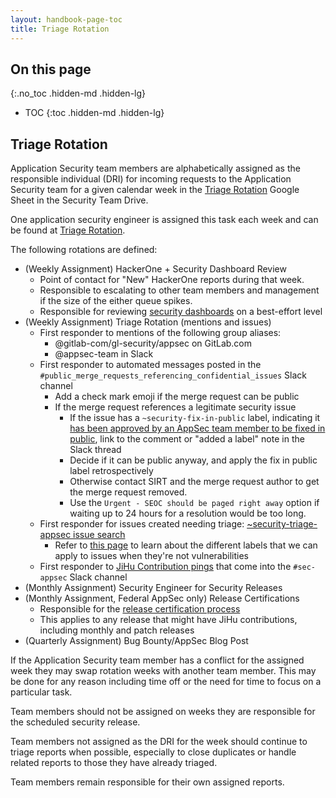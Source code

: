 ```yaml
---
layout: handbook-page-toc
title: Triage Rotation
---
```


## On this page
{:.no_toc .hidden-md .hidden-lg}

- TOC
{:toc .hidden-md .hidden-lg}

## Triage Rotation

Application Security team members are alphabetically assigned as the
responsible individual (DRI) for incoming requests to the Application
Security team for a given calendar week in the [Triage Rotation](https://docs.google.com/spreadsheets/d/18vz84dgTfetTaBjbOCXaLKNfzLYMiy_tBW6RfEUYYHk/edit?ts=5ce48702#gid=0)
Google Sheet in the Security Team Drive.

One application security engineer is assigned this task each week and can be found at [Triage Rotation](https://docs.google.com/spreadsheets/d/18vz84dgTfetTaBjbOCXaLKNfzLYMiy_tBW6RfEUYYHk/edit?ts=5ce48702#gid=0).

The following rotations are defined:

- (Weekly Assignment) HackerOne + Security Dashboard Review
    - Point of contact for "New" HackerOne reports during that week.
    - Responsible to escalating to other team members and management if the size of
    the either queue spikes.
    - Responsible for reviewing [security dashboards](https://about.gitlab.com/handbook/security/security-engineering/application-security/runbooks/security-dashboard-review.html) on a best-effort level
- (Weekly Assignment) Triage Rotation (mentions and issues)
  - First responder to mentions of the following group aliases:
    - @gitlab-com/gl-security/appsec on GitLab.com
    - @appsec-team in Slack
  - First responder to automated messages posted in the `#public_merge_requests_referencing_confidential_issues` Slack channel
    - Add a check mark emoji if the merge request can be public
    - If the merge request references a legitimate security issue
      + If the issue has a `~security-fix-in-public` label, indicating it [has been approved by an AppSec team member to be fixed in public](https://about.gitlab.com/handbook/security/security-engineering/application-security/vulnerability-management.html#fixing-in-public), link to the comment or "added a label" note in the Slack thread
      + Decide if it can be public anyway, and apply the fix in public label retrospectively
      + Otherwise contact SIRT and the merge request author to get the merge request removed.
      + Use the `Urgent - SEOC should be paged right away` option if waiting up to 24 hours for a resolution would be too long.
  - First responder for issues created needing triage: [~security-triage-appsec issue search](https://gitlab.com/groups/gitlab-org/-/issues?scope=all&utf8=%E2%9C%93&state=opened&label_name%5B%5D=security-triage-appsec)
    - Refer to [this page](https://about.gitlab.com/handbook/security/#reproducibility-on-security-issues) to learn about the different labels that we can apply to issues when they're not vulnerabilities
  - First responder to [JiHu Contribution pings](https://about.gitlab.com/handbook/ceo/chief-of-staff-team/jihu-support/jihu-contribution-review-process.html) that come into the `#sec-appsec` Slack channel
- (Monthly Assignment) Security Engineer for Security Releases
- (Monthly Assignment, Federal AppSec only) Release Certifications
  - Responsible for the [release certification process](https://about.gitlab.com/handbook/ceo/chief-of-staff-team/jihu-support/release-certification.html)
  - This applies to any release that might have JiHu contributions, including monthly and patch releases
- (Quarterly Assignment) Bug Bounty/AppSec Blog Post

If the Application Security team member has a conflict for the assigned week
they may swap rotation weeks with another team member. This may be done for
any reason including time off or the need for time to focus on a particular task.

Team members should not be assigned on weeks they are responsible for the
scheduled security release.

Team members not assigned as the DRI for the week should continue to triage
reports when possible, especially to close duplicates or handle related reports
to those they have already triaged.

Team members remain responsible for their own assigned reports.
